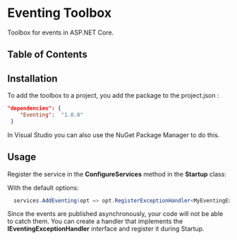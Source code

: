 # Eventing Toolbox

Toolbox for events in ASP.NET Core.

## Table of Contents

<!-- START doctoc generated TOC please keep comment here to allow auto update -->
<!-- DON'T EDIT THIS SECTION, INSTEAD RE-RUN doctoc TO UPDATE -->
<!-- END doctoc generated TOC please keep comment here to allow auto update -->

## Installation

To add the toolbox to a project, you add the package to the project.json :

``` json 
"dependencies": {
    "Eventing":  "1.0.0"
 }
``` 

In Visual Studio you can also use the NuGet Package Manager to do this.

## Usage

Register the service in the **ConfigureServices** method in the **Startup** class:

With the default options:
``` csharp
  services.AddEventing(opt => opt.RegisterExceptionHandler<MyEventingExceptionHandler>());
```

Since the events are published asynchronously, your code will not be able to catch them. You can create a handler that implements the **IEventingExceptionHandler** interface and register it during Startup.

